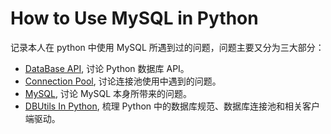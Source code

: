 # How to Use MySQL in Python
记录本人在 python 中使用 MySQL 所遇到过的问题，问题主要又分为三大部分：
* [DataBase API](database_api.md), 讨论 Python 数据库 API。
* [Connection Pool](connection_pool.md), 讨论连接池使用中遇到的问题。
* [MySQL](mysql.md), 讨论 MySQL 本身所带来的问题。
* [DBUtils In Python](DBUtils/DBUtils-In-Python.md), 梳理 Python 中的数据库规范、数据库连接池和相关客户端驱动。
